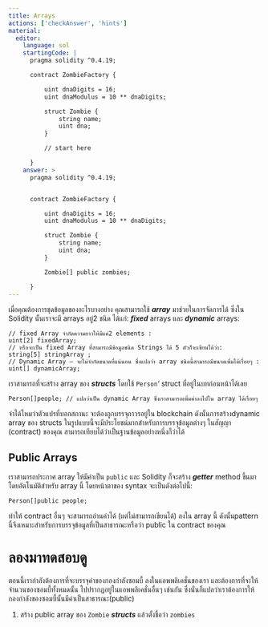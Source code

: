 ```yaml
---
title: Arrays
actions: ['checkAnswer', 'hints']
material:
  editor:
    language: sol
    startingCode: |
      pragma solidity ^0.4.19;

      contract ZombieFactory {

          uint dnaDigits = 16;
          uint dnaModulus = 10 ** dnaDigits;

          struct Zombie {
              string name;
              uint dna;
          }

          // start here

      }
    answer: >
      pragma solidity ^0.4.19;


      contract ZombieFactory {

          uint dnaDigits = 16;
          uint dnaModulus = 10 ** dnaDigits;

          struct Zombie {
              string name;
              uint dna;
          }

          Zombie[] public zombies;

      }
---
```


เมื่อคุณต้องการชุดข้อมูลของอะไรบางอย่าง คุณสามารถใช้ **_array_** มาช่วยในการจัดการได้ ซึ่งใน Solidity นั้นเราจะมี arrays อยู่2 ชนิด ได้แก่: **_fixed_** arrays และ **_dynamic_** arrays:

```
// fixed Array จำกัดความยาวให้มีแค่2 elements :
uint[2] fixedArray;
// หรือจะเป็น fixed Array ที่สามารถมีข้อมูลชนิด Strings ได้ 5 ตัวก็จะเขียนได้ว่า:
string[5] stringArray ;
// Dynamic Array – จะไม่จำกัดขนาดที่แน่นอน ซึ่งแปลว่า array ชนิดนี้สามารถมีขนาดเพิ่มได้เรื่อยๆ :
uint[] dynamicArray;
```

เราสามารถที่จะสร้าง array ของ **_structs_** โดยใช้ `Person`‘ struct ที่อยู่ในบทก่อนหน้าได้เลย

```
Person[]people; // แปลว่าเป็น dynamic Array ซึ่งเราสามารถเพิ่มค่าลงไปใน array ได้เรื่อยๆ
```

จำได้ไหมว่าตัวแปรที่บอกสถานะ จะต้องถูกบรรจุถาวรอยู่ใน blockchain ดังนั้นการสร้างdynamic array ของ structs ในรูปแบบนี้จะมีประโยชน์มากสำหรับการบรรจุข้อมูลต่างๆ ในสัญญา (contract) ของคุณ สามารถเทียบได้ว่าเป็นฐานข้อมูลอย่างหนึ่งก็ว่าได้

## Public Arrays 

เราสามารถประกาศ array ให้มีค่าเป็น `public` และ Solidity ก็จะสร้าง **_getter_** method ขึ้นมาโดยอัตโนมัติสำหรับ array นี้  โดยหน้าตาของ syntax จะเป็นดังต่อไปนี้: 

```
Person[]public people;
```

ทำให้ contract อื่นๆ จะสามารถอ่านค่าได้ (แต่ไม่สามารถเขียนได้) ลงใน array นี้  ดังนั้นpattern นี้จึงเหมาะสำหรับการบรรจุข้อมูลที่เป็นสาธารณะหรือว่า public ใน contract ของคุณ

# ลองมาทดสอบดู

ตอนนี้เรากำลังต้องการที่จะบรรจุค่าของกองกำลังซอมบี้ ลงในแอพพลิเคชั่นของเรา และต้องการที่จะให้จำนวนของซอมบี้ทั้งหมดนั้น ไปปรากฏอยู่ในแอพพลิเคชั่นอื่นๆ เช่นกัน ซึ่งนั่นก็แปลว่าเราต้องการให้กองกำลังของซอมบี้นั้นมีค่าเป็นสาธารณะ(public)

1. สร้าง public array ของ `Zombie` **_structs_** แล้วตั้งชื่อว่า `zombies`

